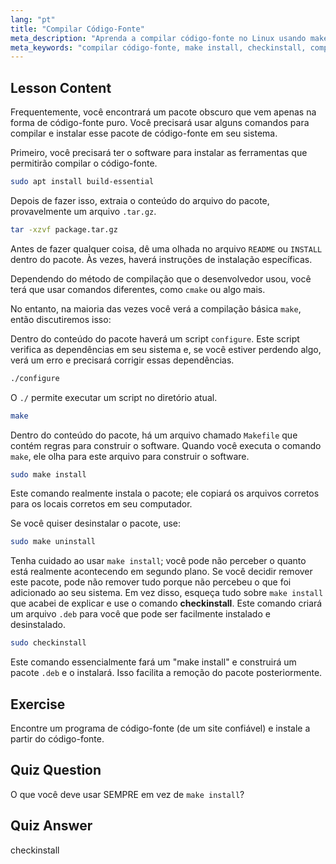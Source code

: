 ```yaml
---
lang: "pt"
title: "Compilar Código-Fonte"
meta_description: "Aprenda a compilar código-fonte no Linux usando make, configure e checkinstall. Entenda o processo de construção para usuários iniciantes e intermediários."
meta_keywords: "compilar código-fonte, make install, checkinstall, compilar Linux, build-essential, tutorial Linux, guia para iniciantes"
---
```


## Lesson Content

Frequentemente, você encontrará um pacote obscuro que vem apenas na forma de código-fonte puro. Você precisará usar alguns comandos para compilar e instalar esse pacote de código-fonte em seu sistema.

Primeiro, você precisará ter o software para instalar as ferramentas que permitirão compilar o código-fonte.

```bash
sudo apt install build-essential
```

Depois de fazer isso, extraia o conteúdo do arquivo do pacote, provavelmente um arquivo `.tar.gz`.

```bash
tar -xzvf package.tar.gz
```

Antes de fazer qualquer coisa, dê uma olhada no arquivo `README` ou `INSTALL` dentro do pacote. Às vezes, haverá instruções de instalação específicas.

Dependendo do método de compilação que o desenvolvedor usou, você terá que usar comandos diferentes, como `cmake` ou algo mais.

No entanto, na maioria das vezes você verá a compilação básica `make`, então discutiremos isso:

Dentro do conteúdo do pacote haverá um script `configure`. Este script verifica as dependências em seu sistema e, se você estiver perdendo algo, verá um erro e precisará corrigir essas dependências.

```bash
./configure
```

O `./` permite executar um script no diretório atual.

```bash
make
```

Dentro do conteúdo do pacote, há um arquivo chamado `Makefile` que contém regras para construir o software. Quando você executa o comando `make`, ele olha para este arquivo para construir o software.

```bash
sudo make install
```

Este comando realmente instala o pacote; ele copiará os arquivos corretos para os locais corretos em seu computador.

Se você quiser desinstalar o pacote, use:

```bash
sudo make uninstall
```

Tenha cuidado ao usar `make install`; você pode não perceber o quanto está realmente acontecendo em segundo plano. Se você decidir remover este pacote, pode não remover tudo porque não percebeu o que foi adicionado ao seu sistema. Em vez disso, esqueça tudo sobre `make install` que acabei de explicar e use o comando **checkinstall**. Este comando criará um arquivo `.deb` para você que pode ser facilmente instalado e desinstalado.

```bash
sudo checkinstall
```

Este comando essencialmente fará um "make install" e construirá um pacote `.deb` e o instalará. Isso facilita a remoção do pacote posteriormente.

## Exercise

Encontre um programa de código-fonte (de um site confiável) e instale a partir do código-fonte.

## Quiz Question

O que você deve usar SEMPRE em vez de `make install`?

## Quiz Answer

checkinstall
